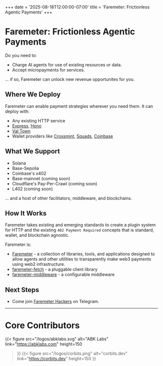 +++
date = '2025-08-18T12:00:00-07:00'
title = 'Faremeter: Frictionless Agentic Payments'
+++

Faremeter: Frictionless Agentic Payments
=========================================

Do you need to:

- Charge AI agents for use of existing resources or data.
- Accept micropayments for services.

... if so, Faremeter can unlock new revenue opportunites for you.

## Where We Deploy

Faremeter can enable payment strategies wherever you need them. It can deploy with:

- Any existing HTTP service
- [Express](https://expressjs.com/), [Hono](https://hono.dev/)
- [Val Town](https://www.val.town/dashboard)
- Wallet providers like [Crossmint](https://www.crossmint.com/), [Squads](https://squads.xyz/), [Coinbase](https://www.coinbase.com/)

## What We Support

- Solana
- Base-Sepolia
- Coinbase's x402
- Base-mainnet (coming soon)
- Cloudflare's Pay-Per-Crawl (coming soon)
- L402 (coming soon)

... and a host of other facilitators, middleware, and blockchains.

## How It Works

Faremeter takes existing and emerging standards to create a plugin system for HTTP
and the existing `402 Payment Required` concepts that is standard, wallet, and blockchain agnostic.

Faremeter is:

- [Faremeter](https://github.com/faremeter/faremeter/) - a collection of libraries, tools, and applications designed to allow agents and other utilities to transparently make web3 payments using web2 infrastructure.
- [faremeter-fetch](https://github.com/faremeter/faremeter/blob/main/packages/fetch) - a pluggable client library
- [faremeter-middleware](https://github.com/faremeter/faremeter/blob/main/packages/middleware) - a configurable middleware

## Next Steps

- Come join [Faremeter Hackers](https://t.me/+KqsD2y7Qrck1MDgx) on Telegram.

---

# Core Contributors

{{< figure
  src="/logos/abklabs.svg"
  alt="ABK Labs"
  link="https://abklabs.com"
  height=150
>}}
{{< figure
  src="/logos/corbits.png"
  alt="corbits.dev"
  link="https://corbits.dev"
  height=150
>}}

